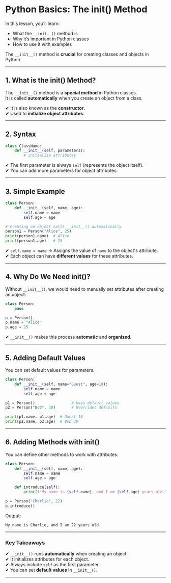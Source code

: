 # Python Basics: The **init**() Method

In this lesson, you’ll learn:

- What the `__init__()` method is
- Why it’s important in Python classes
- How to use it with examples

The `__init__()` method is **crucial** for creating classes and objects in Python.

---

## 1. What is the **init**() Method?

The `__init__()` method is a **special method** in Python classes.  
It is called **automatically** when you create an object from a class.

✔ It is also known as the **constructor**.  
✔ Used to **initialize object attributes**.

---

## 2. Syntax

```python
class ClassName:
    def __init__(self, parameters):
        # initialize attributes
```

✔ The first parameter is always `self` (represents the object itself).  
✔ You can add more parameters for object attributes.

---

## 3. Simple Example

```python
class Person:
    def __init__(self, name, age):
        self.name = name
        self.age = age

# Creating an object calls __init__() automatically
person1 = Person("Alice", 25)
print(person1.name)  # Alice
print(person1.age)   # 25
```

✔ `self.name = name` → Assigns the value of `name` to the object's attribute.  
✔ Each object can have **different values** for these attributes.

---

## 4. Why Do We Need **init**()?

Without `__init__()`, we would need to manually set attributes after creating an object:

```python
class Person:
    pass

p = Person()
p.name = "Alice"
p.age = 25
```

✔ `__init__()` makes this process **automatic** and **organized**.

---

## 5. Adding Default Values

You can set default values for parameters.

```python
class Person:
    def __init__(self, name="Guest", age=18):
        self.name = name
        self.age = age

p1 = Person()                # Uses default values
p2 = Person("Bob", 30)       # Overrides defaults

print(p1.name, p1.age)  # Guest 18
print(p2.name, p2.age)  # Bob 30
```

---

## 6. Adding Methods with **init**()

You can define other methods to work with attributes.

```python
class Person:
    def __init__(self, name, age):
        self.name = name
        self.age = age

    def introduce(self):
        print(f"My name is {self.name}, and I am {self.age} years old.")

p = Person("Charlie", 22)
p.introduce()
```

Output:

```
My name is Charlie, and I am 22 years old.
```

---

### Key Takeaways

✔ `__init__()` runs **automatically** when creating an object.  
✔ It initializes attributes for each object.  
✔ Always include `self` as the first parameter.  
✔ You can set **default values** in `__init__()`.

---
